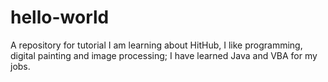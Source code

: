 # hello-world
A repository for tutorial
I am learning about HitHub, I like programming, digital painting and image processing; I have learned Java and VBA for my jobs.
